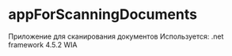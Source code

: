 # appForScanningDocuments
Приложение для сканирования документов
Используется:
.net framework 4.5.2
WIA
